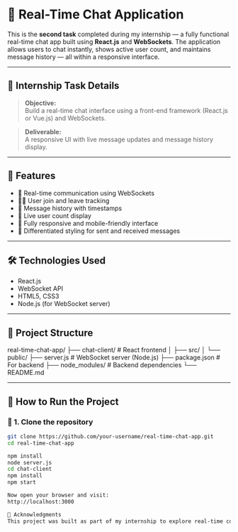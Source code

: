 # 💬 Real-Time Chat Application

This is the **second task** completed during my internship — a fully functional real-time chat app built using **React.js** and **WebSockets**. The application allows users to chat instantly, shows active user count, and maintains message history — all within a responsive interface.

---

## 📌 Internship Task Details

> **Objective:**  
> Build a real-time chat interface using a front-end framework (React.js or Vue.js) and WebSockets.

> **Deliverable:**  
> A responsive UI with live message updates and message history display.

---

## 🚀 Features

- 🔴 Real-time communication using WebSockets  
- 🙋‍♂️ User join and leave tracking  
- 🧾 Message history with timestamps  
- 👥 Live user count display  
- 📱 Fully responsive and mobile-friendly interface  
- 🎨 Differentiated styling for sent and received messages

---

## 🛠️ Technologies Used

- React.js  
- WebSocket API  
- HTML5, CSS3  
- Node.js (for WebSocket server)

---

## 📂 Project Structure
real-time-chat-app/
├── chat-client/ # React frontend
│ ├── src/
│ └── public/
├── server.js # WebSocket server (Node.js)
├── package.json # For backend
├── node_modules/ # Backend dependencies
└── README.md


---

## 🧪 How to Run the Project

### 🔹 1. Clone the repository

```bash
git clone https://github.com/your-username/real-time-chat-app.git
cd real-time-chat-app

npm install
node server.js
cd chat-client
npm install
npm start

Now open your browser and visit:
http://localhost:3000

🤝 Acknowledgments
This project was built as part of my internship to explore real-time communication systems and frontend development. It gave me hands-on experience with WebSockets and React state management.